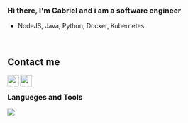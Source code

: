 ### Hi there, I'm Gabriel and i am a software engineer
- NodeJS, Java, Python, Docker, Kubernetes. 

<br/>

## Contact me
[<img align="left" alt="gmail" width="26px" src="https://cdn.jsdelivr.net/npm/simple-icons@v3/icons/gmail.svg" />][gmail]
[<img align="left" alt="gmail" width="26px" src="https://cdn.jsdelivr.net/npm/simple-icons@v3/icons/linkedin.svg" />][linkedin]

<br/>

### Langueges and Tools

<p align="left">
  <a href="https://skillicons.dev">
    <img src="https://skillicons.dev/icons?i=git,docker,nodejs,react,graphql,postgres,spring,java,python" />
  </a>
</p>

<br/>
<br/>


[gmail]: gabrielcostasilva100@gmail.com
[linkedin]: https://www.linkedin.com/in/gabriel-costa-29ab71190/
